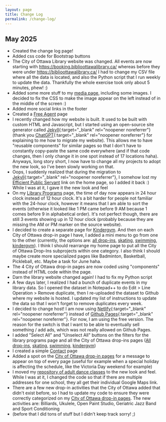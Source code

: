 ```yaml
---
layout: page
title: Change Log
permalink: /change-log/
---
```


## May 2025

- Created the change log page!
- Added css code for Bootstrap buttons
- The City of Ottawa Library website was changed. All events are now starting with https://booking.biblioottawalibrary.ca/ whereas before they were under https://biblioottawalibrary.ca/ I had to change my CSV file where all the data is located, and also the Python script that I run weekly to update the data. Thankfully the whole exercise took only about 5 minutes, phew! :) 
- Added some more stuff to my [media page](https://claudielarouche.com/media/), including some images. I decided to fix the CSS to make the image appear on the left instead of in the middle of the screen :) 
- Added more social links in the footer
- Created a [Free Agent](https://claudielarouche.com/projects/free-agent/) page
- I recently changed how my website is built. It used to be built with custom HTML and Javascript, but I started using an open-source site generator called [Jekyll](https://jekyllrb.com/){:target="_blank" rel="noopener noreferrer"} (thank you [ChatGPT](https://chat.openai.com/){:target="_blank" rel="noopener noreferrer"} for explaining to me how to migrate my website). This allows me to have "reusable components" for similar pages so that I don't have to constantly copy-paste the same code everywhere (and if that code changes, then I only change it in one spot instead of 17 locations haha). Anyways, long story short, I now have to change all my projects to adopt the new look, so I've been slowly working on that. 
- Oops, I suddenly realized that during the migration to [Jekyll](https://jekyllrb.com/){:target="_blank" rel="noopener noreferrer"}, I somehow lost my [Efficient Public Servant](https://claudielarouche.com/projects/efficient-public-servant/) link on the home page, so I added it back :) While I was at it, I gave it the new look and feel
- On my [Library Programs](https://claudielarouche.com/projects/library/) page, the time of day now appears in 24 hour clock instead of 12 hour clock. It's a bit harder for people not familiar with the 24-hour clock, however it means that I am able to sort the events (otherwise it looked like 1 PM came before 9 AM because 1 comes before 9 in alphabetical order). It's not perfect though, there are still 3 events showing up in 12 hour clock (probably because they are missing the AM or PM marker on the source website). 
- I decided to create a separate page for [Kindergym](https://claudielarouche.com/projects/kindergym/). And then on each City of Ottawa drop-in page I have, I added a mini menu to go from one to the other (currently, the options are: [all drop-ins](https://claudielarouche.com/projects/ottawa-drop-ins/), [skating](https://claudielarouche.com/projects/ottawa-skate/), [swimming](https://claudielarouche.com/projects/ottawa-swim/), [kindergym](https://claudielarouche.com/projects/kindergym/)). I think I should rearrange my home page to put all the City of Ottawa Drop-Ins subprojects within one category. I also think I should maybe create more specialized pages like Badminton, Basketball, Pickleball, etc. Maybe a task for June haha. 
- The 4 City of Ottawa drop-in pages are now coded using "components" instead of HTML code within the page.
- Darn the library website changed again! I had to fix my Python script
- A few days later, I realized I had a bunch of duplicate events in my library data. So I opened the dataset in Notepad++ to do Edit > Line Operation > Remove duplicate, then I re-uploaded the dataset to Github where my website is hosted. I updated my list of instructions to update the data so that I won't forget to remove duplicates every week.
- I decided to change host! I am now using [Netlify](https://www.netlify.com/){:target="_blank" rel="noopener noreferrer"} instead of [Github Pages](https://pages.github.com/){:target="_blank" rel="noopener noreferrer"}. For now, I am using the free version. The reason for the switch is that I want to be able to eventually sell something / add ads, which was not really allowed on Github Pages. 
- I added "Select All" and "Unselect All" buttons on the filters for the library programs page and all the City of Ottawa drop-ins pages ([All drop-ins](https://claudielarouche.com/projects/ottawa-drop-ins/), [skating](https://claudielarouche.com/projects/ottawa-skate/), [swimming](https://claudielarouche.com/projects/ottawa-swim/), [kindergym](https://claudielarouche.com/projects/kindergym/))
- I created a simple [Contact](https://claudielarouche.com/contact/) page
- Added a spot on the [City of Ottawa drop-in pages](https://claudielarouche.com/projects/ottawa-drop-ins/) for a message to appear on top of every page (useful for example when a special holiday is affecting the schedule, like the Victoria Day  weekend for example)
- I moved my [repository of adult dance classes](https://claudielarouche.com/projects/ottawa-adult-dance-classes/) to the new look and feel. While I was at it, I changed the code so that if there are multiple addresses for one school, they all get their individual Google Maps link. 
- There are a few new drop-in activities that the City of Ottawa added that didn't exist before, so I had to update my code to ensure they were correctly categorized on my [City of Ottawa drop-in pages](https://claudielarouche.com/projects/ottawa-drop-ins/). The new activities are: Billiards, Ukulele, Open Paint Studio, Geriatric Jazz Band and Sport Conditioning
- (before that I did tons of stuff but I didn't keep track sorry! ;)